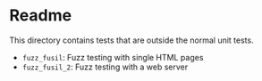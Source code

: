 Readme
======

This directory contains tests that are outside the normal unit tests.

* `fuzz_fusil`: Fuzz testing with single HTML pages
* `fuzz_fusil_2`: Fuzz testing with a web server
